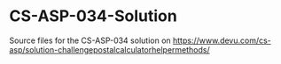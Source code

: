# CS-ASP-034-Solution
Source files for the CS-ASP-034 solution on https://www.devu.com/cs-asp/solution-challengepostalcalculatorhelpermethods/
